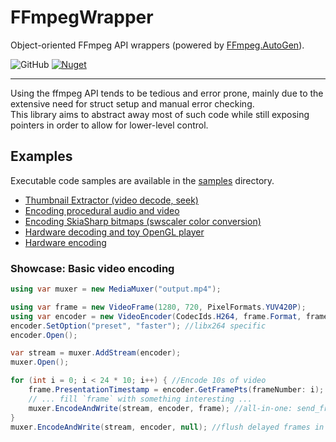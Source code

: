 # FFmpegWrapper
Object-oriented FFmpeg API wrappers (powered by [FFmpeg.AutoGen](https://github.com/Ruslan-B/FFmpeg.AutoGen)).

![GitHub](https://img.shields.io/github/license/dubiousconst282/FFmpegWrapper)
[![Nuget](https://img.shields.io/nuget/v/FFmpeg.ApiWrapper)](https://www.nuget.org/packages/FFmpeg.ApiWrapper)

---

Using the ffmpeg API tends to be tedious and error prone, mainly due to the extensive need for struct setup and manual error checking.  
This library aims to abstract away most of such code while still exposing pointers in order to allow for lower-level control.

## Examples
Executable code samples are available in the [samples](./Samples/) directory.

- [Thumbnail Extractor (video decode, seek)](./Samples/ThumbExtractor/Program.cs)
- [Encoding procedural audio and video](./Samples/AVEncode/Program.cs)
- [Encoding SkiaSharp bitmaps (swscaler color conversion)](./Samples/SkiaInterop/Program.cs)
- [Hardware decoding and toy OpenGL player](./Samples/HWDecode/VideoPlayerWindow.cs)
- [Hardware encoding](./Samples/HWEncode/PlaybackWindow.cs)

### Showcase: Basic video encoding
```cs
using var muxer = new MediaMuxer("output.mp4");

using var frame = new VideoFrame(1280, 720, PixelFormats.YUV420P);
using var encoder = new VideoEncoder(CodecIds.H264, frame.Format, frameRate: 24.0, bitrate: 900_000);
encoder.SetOption("preset", "faster"); //libx264 specific
encoder.Open();

var stream = muxer.AddStream(encoder);
muxer.Open();

for (int i = 0; i < 24 * 10; i++) { //Encode 10s of video
    frame.PresentationTimestamp = encoder.GetFramePts(frameNumber: i); //Based on framerate. Alt overload takes TimeSpan.
    // ... fill `frame` with something interesting ...
    muxer.EncodeAndWrite(stream, encoder, frame); //all-in-one: send_frame(), receive_packet(), rescale_ts(), write_interleaved()
}
muxer.EncodeAndWrite(stream, encoder, null); //flush delayed frames in the encoder
```
